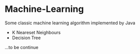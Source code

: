 # Machine-Learning
Some classic machine learning algorithm implemented by Java
  
   - K Neareset Neighbours
   - Decision Tree
   
   ...to be continue
  

